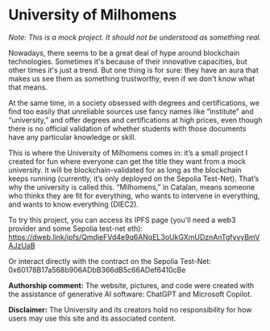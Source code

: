 # University of Milhomens
_Note: This is a mock project. It should not be understood as something real._

Nowadays, there seems to be a great deal of hype around blockchain technologies. Sometimes it's because of their innovative capacities, but other times it's just a trend. But one thing is for sure: they have an aura that makes us see them as something trustworthy, even if we don't know what that means.

At the same time, in a society obsessed with degrees and certifications, we find too easily that unreliable sources use fancy names like “institute” and “university,” and offer degrees and certifications at high prices, even though there is no official validation of whether students with those documents have any particular knowledge or skill.

This is where the University of Milhomens comes in: it’s a small project I created for fun where everyone can get the title they want from a mock university. It will be blockchain-validated for as long as the blockchain keeps running (currently, it’s only deployed on the Sepolia Test-Net). That’s why the university is called this. “Milhomens,” in Catalan, means someone who thinks they are fit for everything, who wants to intervene in everything, and wants to know everything (DIEC2).

To try this project, you can access its IPFS page (you'll need a web3 provider and some Sepolia test-net eth): https://dweb.link/ipfs/QmdjeFVd4e9q6ANqEL3oUkGXmUDznAnTgfyvyBmVAJzUaB

Or interact directly with the contract on the Sepolia Test-Net: 0x60178B17a568b906ADbB366dB5c66ADef6410cBe

**Authorship comment:**
The website, pictures, and code were created with the assistance of generative AI software: ChatGPT and Microsoft Copilot.

**Disclaimer:**
The University and its creators hold no responsibility for how users may use this site and its associated content.
